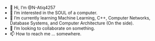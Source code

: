 - 👋 Hi, I’m @N-Atiq4257
- 👀 I’m interested in the SOUL of a computer.
- 🌱 I’m currently learning Machine Learning, C++, Computer Networks, Database Systems, and Computer Architecture (On the side).
- 💞️ I’m looking to collaborate on something.
- 📫 How to reach me ... somewhere.

<!---
N-Atiq4257/N-Atiq4257 is a ✨ special ✨ repository because its `README.md` (this file) appears on your GitHub profile.
You can click the Preview link to take a look at your changes.
--->
